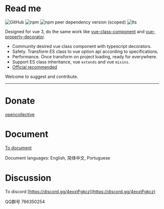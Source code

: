# Read me

![GitHub](https://img.shields.io/github/license/facing-dev/vue-facing-decorator) ![npm](https://img.shields.io/npm/v/vue-facing-decorator) ![npm peer dependency version (scoped)](https://img.shields.io/npm/dependency-version/vue-facing-decorator/peer/vue) ![lts](https://img.shields.io/badge/LTS-prepared-blue)

Designed for vue 3, do the same work like [vue-class-component](https://github.com/vuejs/vue-class-component) and [vue-property-decorator](https://github.com/kaorun343/vue-property-decorator).

* Community desired vue class component with typescript decorators.
* Safety. Transform ES class to vue option api according to specifications.
* Performance. Once transform on project loading, ready for everywhere.
* Support ES class inheritance, vue `extends` and vue `mixins`.
* [Official recommended](https://class-component.vuejs.org)


Welcome to suggest and contribute.

-----------------

# Donate

[opencollective](https://opencollective.com/vue-facing-decorator)

# Document

[To document](https://facing-dev.github.io/vue-facing-decorator/#/)

Document languages: English, 简体中文, Portuguese

# Discussion

To discord [https://discord.gg/4exxtFgkcz](https://discord.gg/4exxtFgkcz)

QQ群号 766350254
